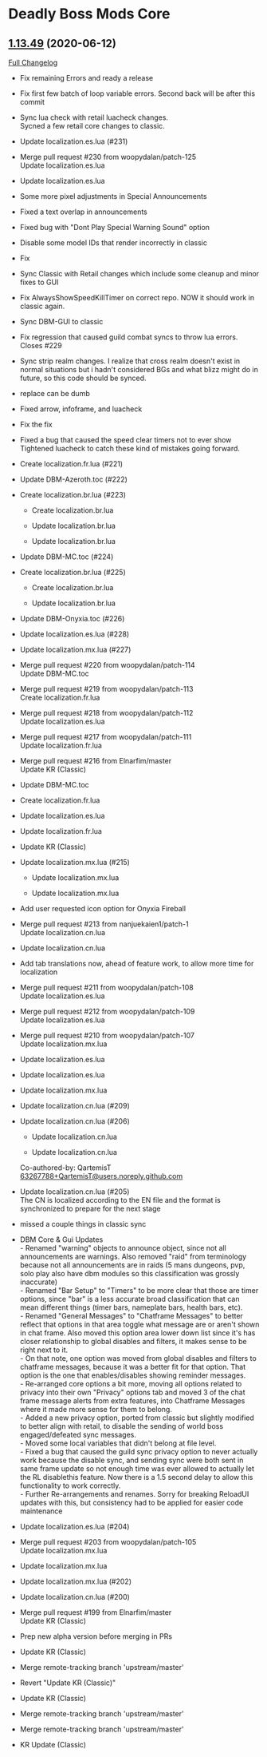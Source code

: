 # Deadly Boss Mods Core

## [1.13.49](https://github.com/DeadlyBossMods/DBM-Classic/tree/1.13.49) (2020-06-12)
[Full Changelog](https://github.com/DeadlyBossMods/DBM-Classic/compare/1.13.48...1.13.49)

- Fix remaining Errors and ready a release  
- Fix first few batch of loop variable errors. Second back will be after this commit  
- Sync lua check with retail luacheck changes.  
    Sycned a few retail core changes to classic.  
- Update localization.es.lua (#231)  
- Merge pull request #230 from woopydalan/patch-125  
    Update localization.es.lua  
- Update localization.es.lua  
- Some more pixel adjustments in Special Announcements  
- Fixed a text overlap in announcements  
- Fixed bug with "Dont Play Special Warning Sound" option  
- Disable some model IDs that render incorrectly in classic  
- Fix  
- Sync Classic with Retail changes which include some cleanup and minor fixes to GUI  
- Fix AlwaysShowSpeedKillTimer on correct repo. NOW it should work in classic again.  
- Sync DBM-GUI to classic  
- Fix regression that caused guild combat syncs to throw lua errors. Closes #229  
- Sync strip realm changes. I realize that cross realm doesn't exist in normal situations but i hadn't considered BGs and what blizz might do in future, so this code should be synced.  
- replace can be dumb  
- Fixed arrow, infoframe, and luacheck  
- Fix the fix  
- Fixed a bug that caused the speed clear timers not to ever show  
    Tightened luacheck to catch these kind of mistakes going forward.  
- Create localization.fr.lua (#221)  
- Update DBM-Azeroth.toc (#222)  
- Create localization.br.lua (#223)  
    * Create localization.br.lua  
    * Update localization.br.lua  
    * Update localization.br.lua  
- Update DBM-MC.toc (#224)  
- Create localization.br.lua (#225)  
    * Create localization.br.lua  
    * Update localization.br.lua  
- Update DBM-Onyxia.toc (#226)  
- Update localization.es.lua (#228)  
- Update localization.mx.lua (#227)  
- Merge pull request #220 from woopydalan/patch-114  
    Update DBM-MC.toc  
- Merge pull request #219 from woopydalan/patch-113  
    Create localization.fr.lua  
- Merge pull request #218 from woopydalan/patch-112  
    Update localization.es.lua  
- Merge pull request #217 from woopydalan/patch-111  
    Update localization.fr.lua  
- Merge pull request #216 from Elnarfim/master  
    Update KR (Classic)  
- Update DBM-MC.toc  
- Create localization.fr.lua  
- Update localization.es.lua  
- Update localization.fr.lua  
- Update KR (Classic)  
- Update localization.mx.lua (#215)  
    * Update localization.mx.lua  
    * Update localization.mx.lua  
- Add user requested icon option for Onyxia Fireball  
- Merge pull request #213 from nanjuekaien1/patch-1  
    Update localization.cn.lua  
- Update localization.cn.lua  
- Add tab translations now, ahead of feature work, to allow more time for localization  
- Merge pull request #211 from woopydalan/patch-108  
    Update localization.es.lua  
- Merge pull request #212 from woopydalan/patch-109  
    Update localization.es.lua  
- Merge pull request #210 from woopydalan/patch-107  
    Update localization.mx.lua  
- Update localization.es.lua  
- Update localization.es.lua  
- Update localization.mx.lua  
- Update localization.cn.lua (#209)  
- Update localization.cn.lua (#206)  
    * Update localization.cn.lua  
    * Update localization.cn.lua  
    Co-authored-by: QartemisT <63267788+QartemisT@users.noreply.github.com>  
- Update localization.cn.lua (#205)  
    The CN is localized according to the EN file and the format is synchronized to prepare for the next stage  
- missed a couple things in classic sync  
- DBM Core & Gui Updates  
      - Renamed "warning" objects to announce object, since not all announcements are warnings. Also removed "raid" from terminology because not all announcements are in raids (5 mans dungeons, pvp, solo play also have dbm modules so this classification was grossly inaccurate)  
      - Renamed "Bar Setup" to "Timers" to be more clear that those are timer options, since "bar" is a less accurate broad classification that can mean different things (timer bars, nameplate bars, health bars, etc).  
      - Renamed "General Messages" to "Chatframe Messages" to better reflect that options in that area toggle what message are or aren't shown in chat frame. Also moved this option area lower down list since it's has closer relationship to global disables and filters, it makes sense to be right next to it.  
      - On that note, one option was moved from global disables and filters to chatframe messages, because it was a better fit for that option. That option is the one that enables/disables showing reminder messages.  
      - Re-arranged core options a bit more, moving all options related to privacy into their own "Privacy" options tab and moved 3 of the chat frame message alerts from extra features, into Chatframe Messages where it made more sense for them to belong.  
      - Added a new privacy option, ported from classic but slightly modified to better align with retail, to disable the sending of world boss engaged/defeated sync messages.  
      - Moved some local variables that didn't belong at file level.  
      - Fixed a bug that caused the guild sync privacy option to never actually work because the disable sync, and sending sync were both sent in same frame update so not enough time was ever allowed to actually let the RL disablethis feature. Now there is a 1.5 second delay to allow this functionality to work correctly.  
      - Further Re-arrangements and renames. Sorry for breaking ReloadUI updates with this, but consistency had to be applied for easier code maintenance  
- Update localization.es.lua (#204)  
- Merge pull request #203 from woopydalan/patch-105  
    Update localization.mx.lua  
- Update localization.mx.lua  
- Update localization.mx.lua (#202)  
- Update localization.cn.lua (#200)  
- Merge pull request #199 from Elnarfim/master  
    Update KR (Classic)  
- Prep new alpha version before merging in PRs  
- Update KR (Classic)  
- Merge remote-tracking branch 'upstream/master'  
- Revert "Update KR (Classic)"  
- Update KR (Classic)  
- Merge remote-tracking branch 'upstream/master'  
- Merge remote-tracking branch 'upstream/master'  
- KR Update (Classic)  

